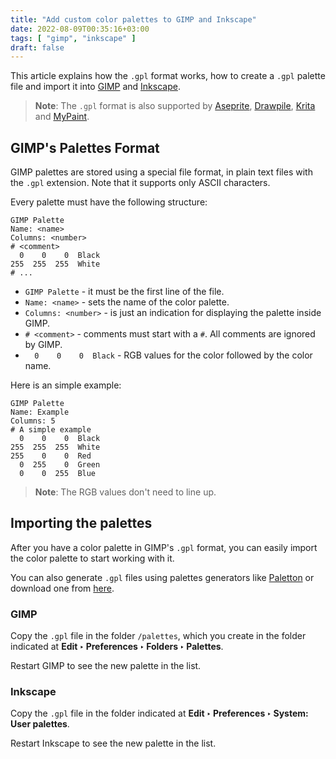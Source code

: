 ```yaml
---
title: "Add custom color palettes to GIMP and Inkscape"
date: 2022-08-09T00:35:16+03:00
tags: [ "gimp", "inkscape" ]
draft: false
---
```


This article explains how the `.gpl` format works, how to create a `.gpl` palette file and import it into [GIMP](https://www.gimp.org/) and [Inkscape](https://inkscape.org/).

> **Note**: The `.gpl` format is also supported by [Aseprite](https://www.aseprite.org/), [Drawpile](https://drawpile.net/), [Krita](https://krita.org/) and [MyPaint](http://mypaint.org/).

<!--more-->

## GIMP's Palettes Format

GIMP palettes are stored using a special file format, in plain text files with the `.gpl` extension. Note that it supports only ASCII characters.

Every palette must have the following structure:

```
GIMP Palette
Name: <name>
Columns: <number>
# <comment>
  0    0    0  Black
255  255  255  White
# ...
```

* `GIMP Palette` - it must be the first line of the file.
* `Name: <name>` - sets the name of the color palette.
* `Columns: <number>` - is just an indication for displaying the palette inside GIMP.
* `# <comment>` - comments must start with a `#`. All comments are ignored by GIMP.
* `  0    0    0  Black` - RGB values for the color followed by the color name.

Here is an simple example:

```
GIMP Palette
Name: Example
Columns: 5
# A simple example
  0    0    0  Black
255  255  255  White
255    0    0  Red
  0  255    0  Green
  0    0  255  Blue
```

> **Note**: The RGB values don't need to line up.


## Importing the palettes

After you have a color palette in GIMP's `.gpl` format, you can easily import the color palette to start working with it.

You can also generate `.gpl` files using palettes generators like [Paletton](https://paletton.com/) or download one from [here](https://robert-96.github.io/gimp-color-palettes/).

### GIMP

Copy the `.gpl` file in the folder `/palettes`, which you create in the folder indicated at **Edit ‣ Preferences ‣ Folders ‣ Palettes**.

Restart GIMP to see the new palette in the list.

### Inkscape

Copy the `.gpl` file in the folder indicated at **Edit ‣ Preferences ‣ System: User palettes**.

Restart Inkscape to see the new palette in the list.
